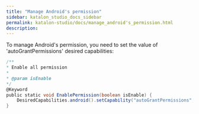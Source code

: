 ```yaml
---
title: "Manage Android's permission" 
sidebar: katalon_studio_docs_sidebar
permalink: katalon-studio/docs/manage_android's_permission.html 
description: 
---
```

To manage Android's permission, you need to set the value of 'autoGrantPermissions' desired capabilities:

```groovy
/**
* Enable all permission
* 
* @param isEnable
*/
@Keyword
public static void EnablePermission(boolean isEnable) {
    DesiredCapabilities.android().setCapability("autoGrantPermissions", isEnable);
}
```
